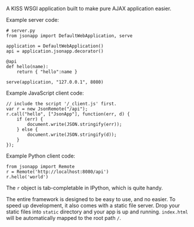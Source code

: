 A KISS WSGI application built to make pure AJAX application easier.

Example server code:

    # server.py
    from jsonapp import DefaultWebApplication, serve

    application = DefaultWebApplication()
    api = application.jsonapp.decorator()

    @api
    def hello(name):
        return { "hello":name }

    serve(application, "127.0.0.1", 8080)

Example JavaScript client code:

    // include the script '/_client.js' first.
    var r = new JsonRemote("/api");
    r.call("hello", ["JsonApp"], function(err, d) {
        if (err) {
            document.write(JSON.stringify(err));
        } else {
            document.write(JSON.stringify(d));
        }
    });

Example Python client code:

    from jsonapp import Remote
    r = Remote('http://localhost:8080/api')
    r.hello('world')

The ``r`` object is tab-completable in IPython, which is quite handy.

The entire framework is designed to be easy to use, and no easier.
To speed up development, it also comes with a static file server. Drop your
static files into ``static`` directory and your app is up and running.
``index.html`` will be automatically mapped to the root path ``/``.
